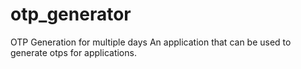 # otp_generator
OTP Generation for multiple days
An application that can be used to generate otps for applications.

